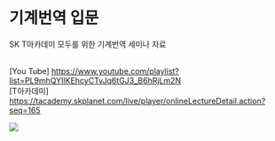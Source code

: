 # 기계번역 입문
SK T아카데미 모두를 위한 기계번역 세미나 자료

<br>[You Tube] https://www.youtube.com/playlist?list=PL9mhQYIlKEhcyCTvJq6tGJ3_B6hRjLm2N
<br> [T아카데미] https://tacademy.skplanet.com/live/player/onlineLectureDetail.action?seq=165


<img src="https://blogfiles.pstatic.net/MjAxOTA4MjNfNjQg/MDAxNTY2NTI2MTA1ODk1.oDg-jeVYY_NXwPDzkYFmXxDpHyvzodu3jVI_BLGlV7gg.6kEvVTcFMXeK1qJQF9h0MQGHbrEJubhYVLcp8FmEzSEg.PNG.bcj1210/1.PNG?type=w2">


